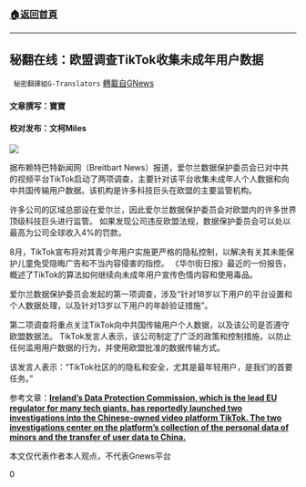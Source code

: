 ###  [:house:返回首頁](https://github.com/ourhimalayas/txt)
---


## 秘翻在线：欧盟调查TikTok收集未成年用户数据
` 秘密翻譯組G-Translators` [轉載自GNews](https://gnews.org/zh-hans/1536523/)

#### 文章撰写：寶寶

#### 校对发布：文柯Miles

![](https://assets.gnews.org/wp-content/uploads/2021/09/Three-girls-wasadtching-TikTok-videos-640x480-1.jpg)

据布赖特巴特新闻网（Breitbart News）报道，爱尔兰数据保护委员会已对中共的视频平台TikTok启动了两项调查，主要针对该平台收集未成年人个人数据和向中共国传输用户数据。该机构是许多科技巨头在欧盟的主要监管机构。

许多公司的区域总部设在爱尔兰，因此爱尔兰数据保护委员会对欧盟内的许多世界顶级科技巨头进行监管。 如果发现公司违反欧盟法规，数据保护委员会可以处以最高为公司全球收入4%的罚款。

8月，TikTok宣布将对其青少年用户实施更严格的隐私控制，以解决有关其未能保护儿童免受隐晦广告和不当内容侵害的指控。 《华尔街日报》最近的一份报告，概述了TikTok的算法如何继续向未成年用户宣传色情内容和使用毒品。

爱尔兰数据保护委员会发起的第一项调查，涉及“针对18岁以下用户的平台设置和个人数据处理，以及针对13岁以下用户的年龄验证措施”。

第二项调查将重点关注TikTok向中共国传输用户个人数据，以及该公司是否遵守欧盟数据法。 TikTok发言人表示，该公司制定了广泛的政策和控制措施，以防止任何滥用用户数据的行为，并使用欧盟批准的数据传输方式。

该发言人表示：“TikTok社区的的隐私和安全，尤其是最年轻用户，是我们的首要任务。”

参考文章：[**Ireland’s Data Protection Commission, which is the lead EU regulator for many tech giants, has reportedly launched two investigations into the Chinese-owned video platform TikTok. The two investigations center on the platform’s collection of the personal data of minors and the transfer of user data to China.**](https://www.breitbart.com/tech/2021/09/15/irish-data-protection-regulator-launches-probe-of-communist-chinas-tiktok-collecting-info-of-children/)

本文仅代表作者本人观点，不代表Gnews平台

0

